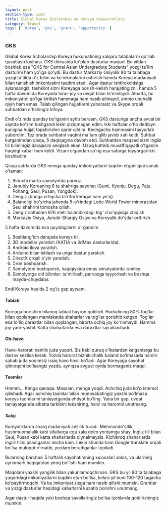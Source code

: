 ```yaml
---
layout: post
section-type: post
title: Global Korea Scolarship va Koreya taassurotlari
category: Travel
tags: [ 'Korea', 'gks', 'grant', 'opportunity' ]
---
```


### GKS
Global Korea Scholarship Koreya hukumatining xalqaro talabalarni qo'llab quvatlash loyihasi. GKS doirasida ko'plab dasturlar mavjud. Bu yildan boshlab esa "GKS for Central Asian Undergradute Students" yozgi ta'lim dasturini ham yo'lga qo'ydi. Bu dastur Markaziy Osiyolik 80 ta talabaga yozgi ta'tilda o'z bilim va ko'nikmalarini oshirish hamda Koreya madaniyati bilan tanishish imkoniyatini taqdim etadi. Agar dastur ishtirokchisiga aylansangiz, tashkilot sizni Koreyaga borish-kelish harajatingizni, hamda 5 hafta davomida Koreyada turar-joy va ovqat bilan ta'minlaydi. Albatta, bu imkoniyatni qo'lga kiritish hammaga ham nasib qilmaydi, ammo unchalik qiyin ham emas. Talab qilingan hujjatlarni yuborasiz va Skype orqali suhbatdan o'tishingiz kifoya.

Endi o'zimda qanday bo'lganini aytib bersam. GKS dasturiga ancha avval bir saytda ko'zim tushgandi lekin qiziqmagan edim. Ikki haftalar o'tib dedlayn kunigina hujjat topshirishni qaror qildim. Kechgacha hammasini tayyorlab yubordim. Tez orada suhbatni vaqtini ma'lum qilib javob xati keldi. Suhbat kutganimdan qisqa, 5 daqiqagina davom etdi. Suhbatdan maqsad sizni ingliz tili bilimingiz darajasini aniqlash ekan. Uzoq kuttirib muvaffiqayatli o'tganim haqidgi xabar ham keldi. Vizani olgandan so'ng esa safarga tayyorgarlikni boshladim.

Qisqa satrlarda GKS menga qanday imkoniyatlarni taqdim etganligini sanab o'taman:
<ol style="text-align: left">
<li> Birinchi marta samolyotda parvoz. </li>
<li> Janubiy Koreaning 8 ta shahriga sayohat (Gumi, Kyonju, Degu, Paju, Pohang, Seul, Pusan, Yongdok). </li>
<li> Dengiz (bunga ortiqcha ta'rifni keragai ham yo'q). </li>
<li> Balandligi bo'yicha jahonda 5-o'rindagi Lotte World Tower minorasidan Seul shahrini tomosha qilish. </li>
<li> Dengiz sathidam 976 metr balandlikdagi tog' cho'qqisiga chiqish. </li>
<li> Markaziy Osiya, Janubi-Sharqiy Osiyo va Koreyalik do'stlar orttirish. </li>
</ol>

5 hafta davomida esa quyidagilarni o'rgandim:
<ol style="text-align: left">
<li> Boshlang'ich darajada koreys tili. </li>
<li> 3D modellar yaratish (KATIA va 3dMax dasturlarida). </li>
<li> Android ilova yaratish. </li>
<li> Arduino bilan ishlash va unga dastur yaratish. </li>
<li> DirectX orqali o'yin yaratish. </li>
<li> Dron boshqarish. </li>
<li> Samolyotni boshqarish, haqiqiysida emas simulyatorda :smiley: </li>
<li> Samolyotga oid bilimlar: ta'mirlash, parvozga tayyorlash va boshqa mayda-chuydalar. </li>
</ol>
Endi Koreya haqida 2 og'iz gap aytsam. 

#### Tabiati
Koreaga borishim bilanoq tabiati hayron qoldirdi. Hududining 80% tog'lar bilan qoplangan mamlakatda shaharlar va tog'lar qorishib ketgan. Tog'lar esa to'liq daraxtlar bilan qoplangan, birorta ochiq joy ko'rinmaydi. Hamma joy yam-yashil. Katta shaharlarda esa daraxtlar siyraklashadi. 

#### Ob-havo
Havo-harorati namlik juda yuqori. Biz kabi quruq o'lkalardan kelganlarga bu darrov sezilsa kerak. Yozda harorat biznikichalik baland bo'lmasada namlik sabab juda yoqimsiz issiq havo hosil bo'ladi. Agar Koreyaga sayohat qilmoqchi bo'lsangiz yozda, ayniqsa avgust oyida bormaganiz maqul.

#### Taomlar
Hmmm... Kimga qanaqa. Masalan, menga yoqdi. Achchiq juda ko'p istemol qilishadi. Agar achchiq taomlar bilan munosabatingiz yaxshi bo'lmasa koreys taomlarini tanlayotganda ehtiyot bo'ling. Yana bir gap, ovqat tanlayatganda albatta tarkibini tekshiring, halol va haromni unutmang.

#### Xalqi
Koreyaliklarda sharq madaniyati sezilib turadi. Mehmondo'stlik, hushmuomalalik kabi sifatlarga ega xalq doim yordamga shay. Ingliz tili bilan Seul, Pusan kabi katta shaharlarda qiynalmaysiz. Kichikroq shaharlarda ingliz tilini biladiganlar ancha kam. Lekin shunda ham Google translate orqali bo'lsa muloqot o'rnatib, yordam beradiganlar topiladi. 

Bularning barchasi 5 haftalik sayohatimning xulosalari xolos, va ularning ayrinmarli haqiqatdan yiroq bo'lishi ham mumkin.

Maqolani yaxshi yangilik bilan yakunlamoqchiman. GKS bu yil 80 ta talabaga yuqoridagi imkoniyatlarni taqdim etan bo'lsa, kelasi yil buni 100-120 tagacha ko'paytirmoqchi. Va bu imkoniyat sizga ham nasib qilishi mumkin. Grantlar va yozgi dasturlar haqidagi xabarlarni kuzatib borishni unutmang.

Agar dastur haqida yoki boshqa savollaringiz bo'lsa izohlarda qoldirishingiz mumkin.